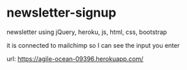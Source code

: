 # newsletter-signup
newsletter using jQuery, heroku, js, html, css, bootstrap

it is connected to mailchimp so I can see the input you enter

url: https://agile-ocean-09396.herokuapp.com/
